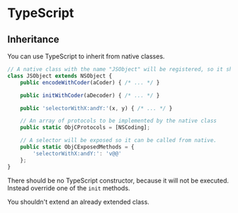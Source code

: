 # TypeScript

## Inheritance

You can use TypeScript to inherit from native classes.

```typescript
// A native class with the name "JSObject" will be registered, so it should be unique
class JSObject extends NSObject {
    public encodeWithCoder(aCoder) { /* ... */ }

    public initWithCoder(aDecoder) { /* ... */ }

    public 'selectorWithX:andY:'(x, y) { /* ... */ }

    // An array of protocols to be implemented by the native class
    public static ObjCProtocols = [NSCoding];

    // A selector will be exposed so it can be called from native.
    public static ObjCExposedMethods = {
        'selectorWithX:andY:': 'v@@'
    };
}
```

There should be no TypeScript constructor, because it will not be executed. Instead override one of the `init` methods.

You shouldn't extend an already extended class.
